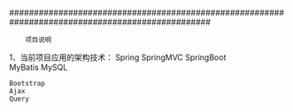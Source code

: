 #################################################################################################

		项目说明
		
		
1、当前项目应用的架构技术：
	Spring  SpringMVC  SpringBoot  
	MyBatis
	MySQL
	
	Bootstrap
	Ajax
	Query
	
